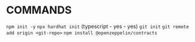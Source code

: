# COMMANDS
```npm init -y```
```npx hardhat init``` (typescript - yes - yes)
```git init```
```git remote add origin <git-repo>```
```npm install @openzeppelin/contracts```
